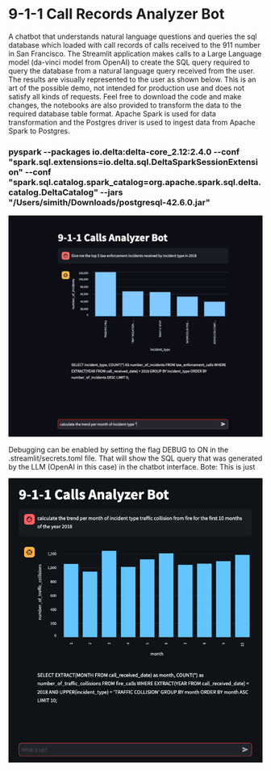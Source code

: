 # 9-1-1 Call Records Analyzer Bot
A chatbot that understands natural language questions and queries the sql database which loaded with call records of calls received to the 911 number in San Francisco. The Streamlit application makes calls to a Large Language model (da-vinci model from OpenAI) to create the SQL query required to query the database from a natural language query received from the user. The results are visually represented to the user as shown below. This is an art of the possible demo, not intended for production use and does not satisfy all kinds of requests. Feel free to download the code and make changes, the notebooks are also provided to transform the data to the required database table format. Apache Spark is used for data transformation and the Postgres driver is used to ingest data from Apache Spark to Postgres.
### pyspark --packages io.delta:delta-core_2.12:2.4.0 --conf "spark.sql.extensions=io.delta.sql.DeltaSparkSessionExtension" --conf "spark.sql.catalog.spark_catalog=org.apache.spark.sql.delta.catalog.DeltaCatalog" --jars "/Users/simith/Downloads/postgresql-42.6.0.jar"

![Bot snapshot without DEBUG enabled](images/gif/snapshots-001.gif)

Debugging can be enabled by setting the flag DEBUG to ON in the .streamlit/secrets.toml file. That will show the SQL query that was generated by the LLM (OpenAI in this case) in the chatbot interface. 
Bote: This is just 

![Bot snapshot without DEBUG enabled](images/call-chatbot.png)
